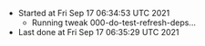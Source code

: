   - Started at Fri Sep 17 06:34:53 UTC 2021
    - Running tweak 000-do-test-refresh-deps...
  - Last done at Fri Sep 17 06:35:29 UTC 2021
